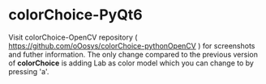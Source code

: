 # colorChoice-PyQt6

Visit colorChoice-OpenCV repository ( https://github.com/oOosys/colorChoice-pythonOpenCV ) for screenshots and futher information. The only change compared to the previous version of <b>colorChoice</b> is adding Lab as color model which you can change to by pressing 'a'. 
